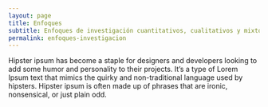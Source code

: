 ```yaml
---
layout: page
title: Enfoques
subtitle: Enfoques de investigación cuantitativos, cualitativos y mixtos
permalink: enfoques-investigacion
---
```


Hipster ipsum has become a staple for designers and developers looking to add some humor and personality to their projects. It’s a type of Lorem Ipsum text that mimics the quirky and non-traditional language used by hipsters. Hipster ipsum is often made up of phrases that are ironic, nonsensical, or just plain odd.

